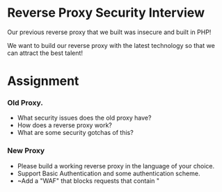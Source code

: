 # Reverse Proxy Security Interview
Our previous reverse proxy that we built was insecure and built in PHP!

We want to build our reverse proxy with the latest technology so that
we can attract the best talent!

# Assignment
### Old Proxy.
 - What security issues does the old proxy have?
 - How does a reverse proxy work?
 - What are some security gotchas of this?

### New Proxy
 - Please build a working reverse proxy in the language of your choice.
 - Support Basic Authentication and some authentication scheme.
 - ~Add a "WAF" that blocks requests that contain "<script>" or "&ltimg&gt"~
 - ~Block IP addresses from 8.8.8.8~
 - Talk about preventing security issues associated with reverse proxies.
